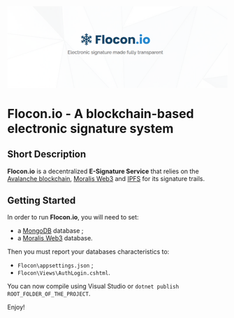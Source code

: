 <p align="center">
  <img src="assets/Logo/Flocon-Github-BG_2.png" alt="Flocon" />
</p>

# Flocon.io - A blockchain-based electronic signature system

## Short Description

**Flocon.io** is a decentralized **E-Signature Service** that relies on the [Avalanche blockchain](https://www.avax.network/), [Moralis Web3](https://moralis.io/) and [IPFS](https://ipfs.io/) for its signature trails.

## Getting Started

In order to run **Flocon.io**, you will need to set:
- a [MongoDB](https://www.mongodb.com/) database ;
- a [Moralis Web3](https://moralis.io/) database.

Then you must report your databases characteristics to:
- `Flocon\appsettings.json` ;
- `Flocon\Views\AuthLogin.cshtml`.

You can now compile using Visual Studio or `dotnet publish ROOT_FOLDER_OF_THE_PROJECT`.

Enjoy!



